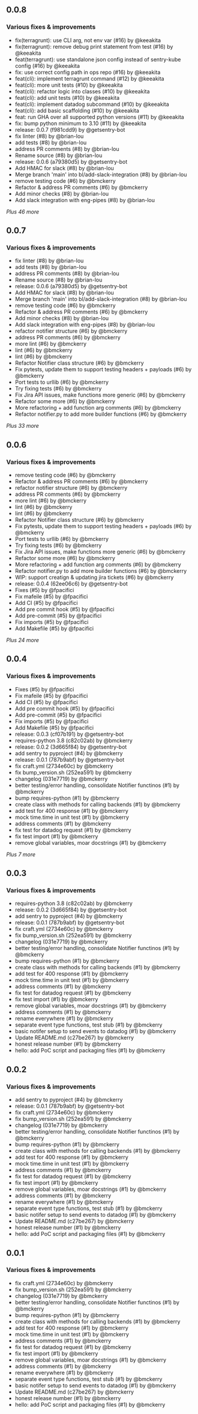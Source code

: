 ## 0.0.8

### Various fixes & improvements

- fix(terragrunt): use CLI arg, not env var (#16) by @keeakita
- fix(terragrunt): remove debug print statement from test (#16) by @keeakita
- feat(terragrunt): use standalone json config instead of sentry-kube config (#16) by @keeakita
- fix: use correct config path in ops repo (#16) by @keeakita
- feat(cli): implement terragrunt command (#12) by @keeakita
- feat(cli): more unit tests (#10) by @keeakita
- feat(cli): refactor logic into classes (#10) by @keeakita
- feat(cli): add unit tests (#10) by @keeakita
- feat(cli): implement datadog subcommand (#10) by @keeakita
- feat(cli): add basic scaffolding (#10) by @keeakita
- feat: run GHA over all supported python versions (#11) by @keeakita
- fix: bump python minimum to 3.10 (#11) by @keeakita
- release: 0.0.7 (f981cdd9) by @getsentry-bot
- fix linter (#8) by @brian-lou
- add tests (#8) by @brian-lou
- address PR comments (#8) by @brian-lou
- Rename source (#8) by @brian-lou
- release: 0.0.6 (a79380d5) by @getsentry-bot
- Add HMAC for slack (#8) by @brian-lou
- Merge branch 'main' into bl/add-slack-integration (#8) by @brian-lou
- remove testing code (#6) by @bmckerry
- Refactor & address PR comments (#6) by @bmckerry
- Add minor checks (#8) by @brian-lou
- Add slack integration with eng-pipes (#8) by @brian-lou

_Plus 46 more_

## 0.0.7

### Various fixes & improvements

- fix linter (#8) by @brian-lou
- add tests (#8) by @brian-lou
- address PR comments (#8) by @brian-lou
- Rename source (#8) by @brian-lou
- release: 0.0.6 (a79380d5) by @getsentry-bot
- Add HMAC for slack (#8) by @brian-lou
- Merge branch 'main' into bl/add-slack-integration (#8) by @brian-lou
- remove testing code (#6) by @bmckerry
- Refactor & address PR comments (#6) by @bmckerry
- Add minor checks (#8) by @brian-lou
- Add slack integration with eng-pipes (#8) by @brian-lou
- refactor notifier structure (#6) by @bmckerry
- address PR comments (#6) by @bmckerry
- more lint (#6) by @bmckerry
- lint (#6) by @bmckerry
- lint (#6) by @bmckerry
- Refactor Notifier class structure (#6) by @bmckerry
- Fix pytests, update them to support testing headers + payloads (#6) by @bmckerry
- Port tests to urllib (#6) by @bmckerry
- Try fixing tests (#6) by @bmckerry
- Fix Jira API issues, make functions more generic (#6) by @bmckerry
- Refactor some more (#6) by @bmckerry
- More refactoring + add function arg comments (#6) by @bmckerry
- Refactor notifier.py to add more builder functions (#6) by @bmckerry

_Plus 33 more_

## 0.0.6

### Various fixes & improvements

- remove testing code (#6) by @bmckerry
- Refactor & address PR comments (#6) by @bmckerry
- refactor notifier structure (#6) by @bmckerry
- address PR comments (#6) by @bmckerry
- more lint (#6) by @bmckerry
- lint (#6) by @bmckerry
- lint (#6) by @bmckerry
- Refactor Notifier class structure (#6) by @bmckerry
- Fix pytests, update them to support testing headers + payloads (#6) by @bmckerry
- Port tests to urllib (#6) by @bmckerry
- Try fixing tests (#6) by @bmckerry
- Fix Jira API issues, make functions more generic (#6) by @bmckerry
- Refactor some more (#6) by @bmckerry
- More refactoring + add function arg comments (#6) by @bmckerry
- Refactor notifier.py to add more builder functions (#6) by @bmckerry
- WIP: support creatign & updating jira tickets (#6) by @bmckerry
- release: 0.0.4 (62ee06c6) by @getsentry-bot
- Fixes (#5) by @fpacifici
- Fix mafeile (#5) by @fpacifici
- Add CI (#5) by @fpacifici
- Add pre commit hook (#5) by @fpacifici
- Add pre-commit (#5) by @fpacifici
- Fix imports (#5) by @fpacifici
- Add Makefile (#5) by @fpacifici

_Plus 24 more_

## 0.0.4

### Various fixes & improvements

- Fixes (#5) by @fpacifici
- Fix mafeile (#5) by @fpacifici
- Add CI (#5) by @fpacifici
- Add pre commit hook (#5) by @fpacifici
- Add pre-commit (#5) by @fpacifici
- Fix imports (#5) by @fpacifici
- Add Makefile (#5) by @fpacifici
- release: 0.0.3 (cf07b191) by @getsentry-bot
- requires-python 3.8 (c82c02ab) by @bmckerry
- release: 0.0.2 (3d665f84) by @getsentry-bot
- add sentry to pyproject (#4) by @bmckerry
- release: 0.0.1 (787b9abf) by @getsentry-bot
- fix craft.yml (2734e60c) by @bmckerry
- fix bump_version.sh (252ea591) by @bmckerry
- changelog (031e7719) by @bmckerry
- better testing/error handling, consolidate Notifier functinos (#1) by @bmckerry
- bump requires-python (#1) by @bmckerry
- create class with methods for calling backends (#1) by @bmckerry
- add test for 400 response (#1) by @bmckerry
- mock time.time in unit test (#1) by @bmckerry
- address comments (#1) by @bmckerry
- fix test for datadog request (#1) by @bmckerry
- fix test import (#1) by @bmckerry
- remove global variables, moar docstrings (#1) by @bmckerry

_Plus 7 more_

## 0.0.3

### Various fixes & improvements

- requires-python 3.8 (c82c02ab) by @bmckerry
- release: 0.0.2 (3d665f84) by @getsentry-bot
- add sentry to pyproject (#4) by @bmckerry
- release: 0.0.1 (787b9abf) by @getsentry-bot
- fix craft.yml (2734e60c) by @bmckerry
- fix bump_version.sh (252ea591) by @bmckerry
- changelog (031e7719) by @bmckerry
- better testing/error handling, consolidate Notifier functinos (#1) by @bmckerry
- bump requires-python (#1) by @bmckerry
- create class with methods for calling backends (#1) by @bmckerry
- add test for 400 response (#1) by @bmckerry
- mock time.time in unit test (#1) by @bmckerry
- address comments (#1) by @bmckerry
- fix test for datadog request (#1) by @bmckerry
- fix test import (#1) by @bmckerry
- remove global variables, moar docstrings (#1) by @bmckerry
- address comments (#1) by @bmckerry
- rename everywhere (#1) by @bmckerry
- separate event type functions, test stub (#1) by @bmckerry
- basic notifer setup to send events to datadog (#1) by @bmckerry
- Update README.md (c27be267) by @bmckerry
- honest release number (#1) by @bmckerry
- hello: add PoC script and packaging files (#1) by @bmckerry

## 0.0.2

### Various fixes & improvements

- add sentry to pyproject (#4) by @bmckerry
- release: 0.0.1 (787b9abf) by @getsentry-bot
- fix craft.yml (2734e60c) by @bmckerry
- fix bump_version.sh (252ea591) by @bmckerry
- changelog (031e7719) by @bmckerry
- better testing/error handling, consolidate Notifier functinos (#1) by @bmckerry
- bump requires-python (#1) by @bmckerry
- create class with methods for calling backends (#1) by @bmckerry
- add test for 400 response (#1) by @bmckerry
- mock time.time in unit test (#1) by @bmckerry
- address comments (#1) by @bmckerry
- fix test for datadog request (#1) by @bmckerry
- fix test import (#1) by @bmckerry
- remove global variables, moar docstrings (#1) by @bmckerry
- address comments (#1) by @bmckerry
- rename everywhere (#1) by @bmckerry
- separate event type functions, test stub (#1) by @bmckerry
- basic notifer setup to send events to datadog (#1) by @bmckerry
- Update README.md (c27be267) by @bmckerry
- honest release number (#1) by @bmckerry
- hello: add PoC script and packaging files (#1) by @bmckerry

## 0.0.1

### Various fixes & improvements

- fix craft.yml (2734e60c) by @bmckerry
- fix bump_version.sh (252ea591) by @bmckerry
- changelog (031e7719) by @bmckerry
- better testing/error handling, consolidate Notifier functinos (#1) by @bmckerry
- bump requires-python (#1) by @bmckerry
- create class with methods for calling backends (#1) by @bmckerry
- add test for 400 response (#1) by @bmckerry
- mock time.time in unit test (#1) by @bmckerry
- address comments (#1) by @bmckerry
- fix test for datadog request (#1) by @bmckerry
- fix test import (#1) by @bmckerry
- remove global variables, moar docstrings (#1) by @bmckerry
- address comments (#1) by @bmckerry
- rename everywhere (#1) by @bmckerry
- separate event type functions, test stub (#1) by @bmckerry
- basic notifer setup to send events to datadog (#1) by @bmckerry
- Update README.md (c27be267) by @bmckerry
- honest release number (#1) by @bmckerry
- hello: add PoC script and packaging files (#1) by @bmckerry
